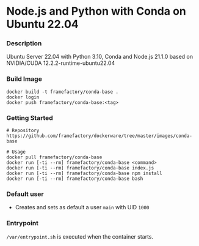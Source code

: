 # Node.js and Python with Conda on Ubuntu 22.04
### Description
Ubuntu Server 22.04 with Python 3.10, Conda and Node.js 21.1.0
based on NVIDIA/CUDA 12.2.2-runtime-ubuntu22.04

### Build Image
```
docker build -t framefactory/conda-base .
docker login
docker push framefactory/conda-base:<tag>
```

### Getting Started
```
# Repository
https://github.com/framefactory/dockerware/tree/master/images/conda-base

# Usage
docker pull framefactory/conda-base
docker run [-ti --rm] framefactory/conda-base <command>
docker run [-ti --rm] framefactory/conda-base index.js
docker run [-ti --rm] framefactory/conda-base npm install
docker run [-ti --rm] framefactory/conda-base bash
```

### Default user
- Creates and sets as default a user `main` with UID `1000`

### Entrypoint
`/var/entrypoint.sh` is executed when the container starts.
